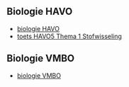 ## Biologie HAVO
- [biologie HAVO](biologiehavo.md)
- [toets HAVO5 Thema 1 Stofwisseling](HAVO5thema1toets.md)


## Biologie VMBO
- [biologie VMBO](biologievmbo.md)



